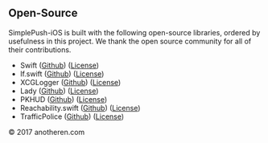 ## Open-Source

SimplePush-iOS is built with the following open-source libraries, ordered by usefulness in this project.  We thank the open source community for all of their contributions.

* Swift ([Github](https://github.com/apple/swift)) ([License](https://github.com/apple/swift/blob/master/LICENSE.txt))
* lf.swift ([Github](https://github.com/shogo4405/lf.swift)) ([License](https://github.com/shogo4405/lf.swift/blob/master/LICENSE.txt))
* XCGLogger ([Github](https://github.com/DaveWoodCom/XCGLogger)) ([License](https://github.com/DaveWoodCom/XCGLogger/blob/master/LICENSE.txt))
* Lady ([Github](https://github.com/Limon-O-O/Lady)) ([License](https://github.com/Limon-O-O/Lady/blob/master/LICENSE))
* PKHUD ([Github](https://github.com/pkluz/PKHUD)) ([License](https://github.com/pkluz/PKHUD/blob/master/LICENSE))
* Reachability.swift ([Github](https://github.com/ashleymills/Reachability.swift)) ([License](https://github.com/ashleymills/Reachability.swift/blob/master/LICENSE))
* TrafficPolice ([Github](https://github.com/anotheren/TrafficPolice)) ([License](https://github.com/anotheren/TrafficPolice/blob/master/LICENSE))

© 2017 anotheren.com